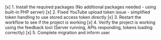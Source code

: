 [x] 1. Install the required packages (No additional packages needed - using built-in PHP server)
[x] 2. Fixed YouTube upload token issue - simplified token handling to use stored access token directly
[x] 3. Restart the workflow to see if the project is working
[x] 4. Verify the project is working using the feedback tool (Server running, APIs responding, tokens loading correctly)
[x] 5. Complete migration and inform user
